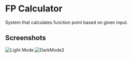 # FP Calculator
 System that calculates function point based on given input.

## Screenshots

![Light Mode](https://i.postimg.cc/Dw2Ygsh5/FP2.jpg)
![DarkMode2](https://i.postimg.cc/ncKPB2yC/FP3.jpg)
